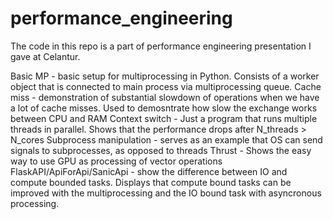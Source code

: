 # performance_engineering

The code in this repo is a part of performance engineering presentation I gave at Celantur. 

Basic MP - basic setup for multiprocessing in Python. Consists of a worker object that is connected to main process via multiprocessing queue.
Cache miss - demonstration of substantial slowdown of operations when we have a lot of cache misses. Used to demosntrate how slow the exchange works between CPU and RAM
Context switch - Just a program that runs multiple threads in parallel. Shows that the performance drops after N_threads > N_cores
Subprocess manipulation - serves as an example that OS can send signals to subprocesses, as opposed to threads
Thrust - Shows the easy way to use GPU as processing of vector operations
FlaskAPI/ApiForApi/SanicApi - show the difference between IO and compute bounded tasks. Displays that compute bound tasks can be improved with the multiprocessing and the IO bound task with asyncronous processing.
